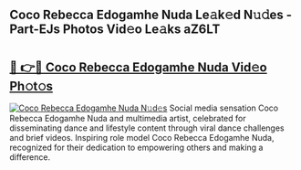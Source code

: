 ## Coco Rebecca Edogamhe Nuda Le𝚊k𝚎d N𝚞𝚍es - Part-EJs Photos Vid𝚎o Le𝚊ks aZ6LT

# <h2><a href="http://fbf17z8.evod.top/?m=Coco+Rebecca+Edogamhe+Nuda">🔗 👉🔴 Coco Rebecca Edogamhe Nuda Vid𝚎o Ph𝚘t𝚘s</a></h2>

[![Coco Rebecca Edogamhe Nuda N𝚞d𝚎s](https://i.imgur.com/8V9OHl7.gif)](http://fbf17z8.evod.top/?m=Coco+Rebecca+Edogamhe+Nuda)
Social media sensation Coco Rebecca Edogamhe Nuda and multimedia artist, celebrated for disseminating dance and lifestyle content through viral dance challenges and brief videos. Inspiring role model Coco Rebecca Edogamhe Nuda, recognized for their dedication to empowering others and making a difference. 
